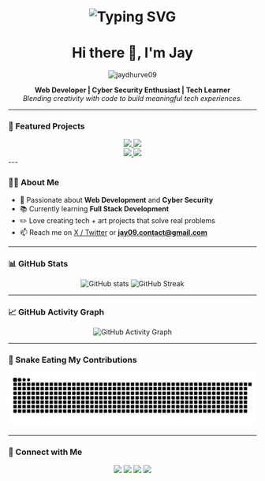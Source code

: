 <h1 align="center">
  <img src="https://readme-typing-svg.demolab.com?font=Fira+Code&weight=500&size=24&pause=1000&center=true&vCenter=true&width=435&lines=Web+Developer;Cyber+Security+Enthusiast;Full+Stack+Learner;Love+for+Tech+%26+Art" alt="Typing SVG" />
</h1>

<h1 align="center">Hi there 👋, I'm Jay</h1>

<p align="center">
  <img src="https://komarev.com/ghpvc/?username=jaydhurve09&label=Profile%20views&color=0e75b6&style=flat" alt="jaydhurve09" />
</p>

<p align="center">
  <strong>Web Developer | Cyber Security Enthusiast | Tech Learner</strong><br>
  <em>Blending creativity with code to build meaningful tech experiences.</em>
</p>

---
### 🚀 Featured Projects

<div align="center">

  <!-- First row -->
  <a href="https://github.com/jaydhurve09/Realtime-Chat-App" target="_blank">
    <img src="https://github-readme-stats.vercel.app/api/pin/?username=jaydhurve09&repo=Realtime-Chat-App&theme=radical" />
  </a>
  <a href="https://github.com/jaydhurve09/Job-Application-using-Java-Spring-Boot" target="_blank">
    <img src="https://github-readme-stats.vercel.app/api/pin/?username=jaydhurve09&repo=Job-Application-using-Java-Spring-Boot&theme=radical" />
  </a>

  <br>

  <!-- Second row -->
  <a href="https://github.com/jaydhurve09/Pong-Game" target="_blank">
    <img src="https://github-readme-stats.vercel.app/api/pin/?username=jaydhurve09&repo=Pong-Game&theme=radical" />
  </a>
  <a href="https://github.com/jaydhurve09/To-do-List-App" target="_blank">
    <img src="https://github-readme-stats.vercel.app/api/pin/?username=jaydhurve09&repo=To-do-List-App&theme=radical" />
  </a>

</div>
---

### 👨‍💻 About Me

- 🎯 Passionate about **Web Development** and **Cyber Security**
- 📚 Currently learning **Full Stack Development**
- ✏️ Love creating tech + art projects that solve real problems
- 📫 Reach me on [X / Twitter](https://x.com/jaydhurve09) or **jay09.contact@gmail.com**

---

### 📊 GitHub Stats

<p align="center">
  <img src="https://github-readme-stats.vercel.app/api?username=jaydhurve09&show_icons=true&theme=radical" alt="GitHub stats" height="160"/>
  <img src="https://github-readme-streak-stats.herokuapp.com?user=jaydhurve09&theme=radical" alt="GitHub Streak" height="160"/>
</p>

---

### 📈 GitHub Activity Graph

<p align="center">
  <img src="https://github-readme-activity-graph.vercel.app/graph?username=jaydhurve09&theme=react-dark&area=true&hide_border=true" alt="GitHub Activity Graph" />
</p>

---

### 🐍 Snake Eating My Contributions

<p align="center">
  <img src="https://github.com/jaydhurve09/jaydhurve09/raw/output/github-contribution-grid-snake.svg" alt="Snake animation" />
</p>

---

### 🔗 Connect with Me

<p align="center">
  <a href="https://jaydhurve.vercel.app" target="_blank"><img src="https://img.shields.io/badge/Portfolio-000?style=for-the-badge&logo=vercel&logoColor=white" /></a>
  <a href="https://linkedin.com/in/jaydhurve09" target="_blank"><img src="https://img.shields.io/badge/LinkedIn-0A66C2?style=for-the-badge&logo=linkedin&logoColor=white" /></a>
  <a href="https://x.com/jaydhurve09" target="_blank"><img src="https://img.shields.io/badge/X-1DA1F2?style=for-the-badge&logo=x&logoColor=white" /></a>
  <a href="mailto:jay09.contact@gmail.com"><img src="https://img.shields.io/badge/Email-D14836?style=for-the-badge&logo=gmail&logoColor=white" /></a>
</p>
